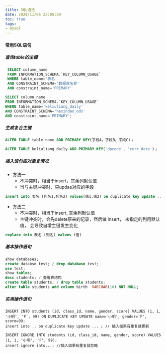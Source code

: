 ```yaml
---
title: SQL语法
date: 2020/11/05 23:05:59
toc: true
tags:
- mysql
---
```



#### 常用SQL语句
##### 查询table的主键
<!--more-->
```SQL
 SELECT column_name
 FROM INFORMATION_SCHEMA.`KEY_COLUMN_USAGE` 
 WHERE table_name='表名' 
 AND CONSTRAINT_SCHEMA='数据库名称'
 AND constraint_name='PRIMARY'
```

```SQL
SELECT column_name 
FROM INFORMATION_SCHEMA.`KEY_COLUMN_USAGE`  
WHERE table_name='keliuliang_daily'  
AND CONSTRAINT_SCHEMA='hexindao_ods' 
AND constraint_name='PRIMARY';
```



##### 生成复合主键

```SQL
ALTER TABLE table_name ADD PRIMARY KEY(字段A，字段B，字段C)；
```

```SQL
ALTER TABLE keliuliang_daily ADD PRIMARY KEY('dpcode', 'curr_date')；
```



##### 插入语句应对重复情况

* 方法一
  *  不冲突时，相当于insert，其余列默认值
  * 当与主键冲突时，只updae对应的字段

```SQL
insert into 表名 (列名1,列名2) values(值1,值2) on duplicate key update ...
```

* 方法二
  * 不冲突时，相当于insert, 其余列默认值
  * 主键冲突时，会先delete原来的记录，然后做 insert， 未指定的列用默认值， 会导致自增主键发生变化

```sql
replace into 表名 (列名) values (值)
```

##### 基本操作语句

```sql
show databases;
create databse test; / drop database test;
use test; 
show tables;
desc students; / 查看表结构
create table students; / drop table students;
alter table students add column birth  VARCHAR(10) NOT NULL;

```

##### 实用操作语句

```
INSERT INTO students (id, class_id, name, gender, score) VALUES (1, 1, '小明', 'F', 99) ON DUPLICATE KEY UPDATE name='小明', gender='F', score=99;
insert into .. on duplicate key update ... ; // 插入如果有重复就更新

INSERT IGNORE INTO students (id, class_id, name, gender, score) VALUES (1, 1, '小明', 'F', 99);
insert ignore into...; //插入如果有重复就忽略



```